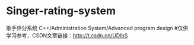# Singer-rating-system
歌手评分系统 C++/Administration System/Advanced program design
#仅供学习参考，CSDN文章链接：http://t.csdn.cn/UDlbS
